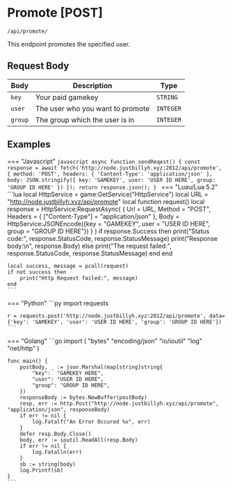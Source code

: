 # Promote [POST]

```/api/promote/```

This endpoint promotes the specified user.

## Request Body

| Body      | Description           | Type              |
| ----------- | ---------------------|--------------- |
| `key`       | Your paid gamekey | `STRING` | 
| `user`       | The user who you want to promote | `INTEGER` |
| `group`    | The group which the user is in | `INTEGER` | 

## Examples

=== "Javascript"
    ```javascript
    async function sendReqest() {
        const response = await fetch('http://node.justbillyh.xyz:2012/api/promote', {
            method: 'POST',
            headers: {
            'Content-Type': 'application/json'
            },
            body: JSON.stringify({ key: 'GAMEKEY', user: 'USER ID HERE', group: 'GROUP ID HERE' })
        });
        return response.json();
    }
    ```
=== "Luau/Lua 5.2"
    ```lua
    local HttpService = game:GetService("HttpService")
    local URL = "http://node.justbillyh.xyz/api/promote"
    local function request()
	local response = HttpService:RequestAsync(
		{
			Url = URL, 
			Method = "POST",
			Headers = {
				["Content-Type"] = "application/json" 
			},
			Body = HttpService:JSONEncode({key = "GAMEKEY", user = "USER ID HERE", group = "GROUP ID HERE"})
		}
	)
         if response.Success then
            print("Status code:", response.StatusCode, response.StatusMessage)
            print("Response body:\n", response.Body)
        else
            print("The request failed:", response.StatusCode, response.StatusMessage)
        end
    end
    
    local success, message = pcall(request)
    if not success then
        print("Http Request failed:", message)
    end
    ```
=== "Python"
    ```py
    import requests

    r = requests.post('http://node.justbillyh.xyz:2012/api/promote', data={'key': 'GAMEKEY', 'user': 'USER ID HERE', 'group': 'GROUP ID HERE'})
    ```
=== "Golang"
    ```go
    import (
        "bytes"
        "encoding/json"
        "io/ioutil"
        "log"
        "net/http"
    )

    func main() {
        postBody, _ := json.Marshal(map[string]string{
            "key":  "GAMEKEY HERE",
            "user": "USER ID HERE",
            "group": "GROUP ID HERE",
        })
        responseBody := bytes.NewBuffer(postBody)
        resp, err := http.Post("http://node.justbillyh.xyz/api/promote", "application/json", responseBody)
        if err != nil {
            log.Fatalf("An Error Occured %v", err)
        }
        defer resp.Body.Close()
        body, err := ioutil.ReadAll(resp.Body)
        if err != nil {
            log.Fatalln(err)
        }
        sb := string(body)
        log.Printf(sb)
    }
    ```
